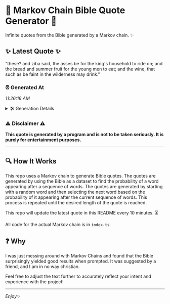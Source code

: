 # 📖 Markov Chain Bible Quote Generator 📖

Infinite quotes from the Bible generated by a Markov chain. ✨

## ✨ Latest Quote ✨
"these? and ziba said, the asses be for the king's household to ride on; and the bread and summer fruit for the young men to eat; and the wine, that such as be faint in the wilderness may drink."

### ⏰ Generated At
*11:26:16 AM*

<details>
    <summary>🛠️ Generation Details</summary>
    <p>
        <strong>🌱 Seed:</strong> these?<br>
        <strong>🔄 Iterations:</strong> 38<br>
        <strong>📜 Context History:</strong><br>[ these? ]: and<br>[ these?, and ]: ziba<br>[ these?, and, ziba ]: said,<br>[ these?, and, ziba, said, ]: the<br>[ these?, and, ziba, said,, the ]: asses<br>[ these?, and, ziba, said,, the, asses ]: be<br>[ and, ziba, said,, the, asses, be ]: for<br>[ ziba, said,, the, asses, be, for ]: the<br>[ said,, the, asses, be, for, the ]: king's<br>[ the, asses, be, for, the, king's ]: household<br>[ asses, be, for, the, king's, household ]: to<br>[ be, for, the, king's, household, to ]: ride<br>[ for, the, king's, household, to, ride ]: on;<br>[ the, king's, household, to, ride, on; ]: and<br>[ king's, household, to, ride, on;, and ]: the<br>[ household, to, ride, on;, and, the ]: bread<br>[ to, ride, on;, and, the, bread ]: and<br>[ ride, on;, and, the, bread, and ]: summer<br>[ on;, and, the, bread, and, summer ]: fruit<br>[ and, the, bread, and, summer, fruit ]: for<br>[ the, bread, and, summer, fruit, for ]: the<br>[ bread, and, summer, fruit, for, the ]: young<br>[ and, summer, fruit, for, the, young ]: men<br>[ summer, fruit, for, the, young, men ]: to<br>[ fruit, for, the, young, men, to ]: eat;<br>[ for, the, young, men, to, eat; ]: and<br>[ the, young, men, to, eat;, and ]: the<br>[ young, men, to, eat;, and, the ]: wine,<br>[ men, to, eat;, and, the, wine, ]: that<br>[ to, eat;, and, the, wine,, that ]: such<br>[ eat;, and, the, wine,, that, such ]: as<br>[ and, the, wine,, that, such, as ]: be<br>[ the, wine,, that, such, as, be ]: faint<br>[ wine,, that, such, as, be, faint ]: in<br>[ that, such, as, be, faint, in ]: the<br>[ such, as, be, faint, in, the ]: wilderness<br>[ as, be, faint, in, the, wilderness ]: may<br>[ be, faint, in, the, wilderness, may ]: drink.<br>
    </p>
</details>

### ⚠️ Disclaimer ⚠️
**This quote is generated by a program and is not to be taken seriously. It is purely for entertainment purposes.**

---

## 🔍 How It Works

This repo uses a Markov chain to generate Bible quotes. The quotes are generated by using the Bible as a dataset to find the probability of a word appearing after a sequence of words. The quotes are generated by starting with a random word and then selecting the next word based on the probability of it appearing after the current sequence of words. This process is repeated until the desired length of the quote is reached.

This repo will update the latest quote in this README every 10 minutes. ⏳

All code for the actual Markov chain is in `index.ts`.

## ❓ Why

I was just messing around with Markov Chains and found that the Bible surprisingly yielded good results when prompted. 
It was suggested by a friend, and I am in no way christian.

Feel free to adjust the text further to accurately reflect your intent and experience with the project!

---

*Enjoy*✨

